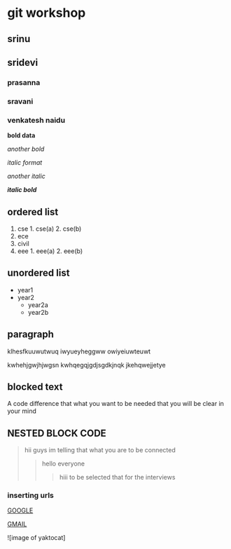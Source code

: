 # git workshop
## srinu
## sridevi
### prasanna
### sravani
### venkatesh naidu
**bold data**

_another bold_

*italic format*

_another italic_

_**italic bold**_

## ordered list
1. cse
                1. cse(a)
                2. cse(b)
2. ece
3. civil
4. eee
                1. eee(a)
                2. eee(b)
## unordered list
- year1
- year2
    * year2a
    * year2b
    
 ## paragraph
klhesfkuuwutwuq
iwyueyheggww
owiyeiuwteuwt

kwhehjgwjhjwgsn
kwhqegqjgdjsgdkjnqk
jkehqwejjetye

## blocked text
A code difference that what you want to be needed that you will be clear in your mind 

## NESTED BLOCK CODE
> hii guys im telling that what you are to be connected
>> hello everyone
>>> hiii to be selected that for the interviews

### inserting urls
[GOOGLE](https://www.google.com/)

[GMAIL](https://www.gmail.com/)

![image of yaktocat]

